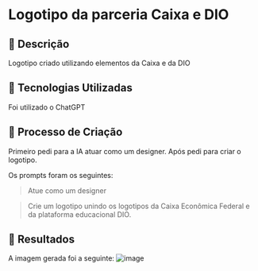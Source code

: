 # Logotipo da parceria Caixa e DIO

## 📒 Descrição
Logotipo criado utilizando elementos da Caixa e da DIO

## 🤖 Tecnologias Utilizadas
Foi utilizado o ChatGPT

## 🧐 Processo de Criação
Primeiro pedi para a IA atuar como um designer.
Após pedi para criar o logotipo.

Os prompts foram os seguintes:

> Atue como um designer

> Crie um logotipo unindo os logotipos da Caixa Econômica Federal e da plataforma educacional DIO. 


## 🚀 Resultados
A imagem gerada foi a seguinte:
![image](https://github.com/user-attachments/assets/4eee1fd1-f0aa-4aa2-a66b-884a9e58d368)
